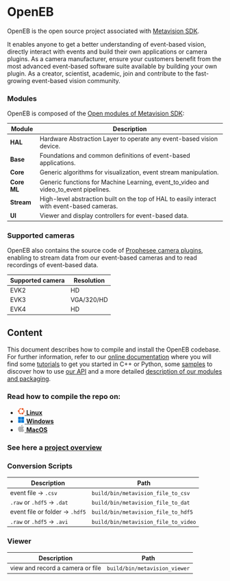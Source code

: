 # OpenEB

OpenEB is the open source project associated with [Metavision SDK](https://docs.prophesee.ai/stable/index.html).

It enables anyone to get a better understanding of event-based vision, directly interact with events and build their own applications or camera plugins. As a camera manufacturer, ensure your customers benefit from the most advanced event-based software suite available by building your own plugin. As a creator, scientist, academic, join and contribute to the fast-growing event-based vision community.

### Modules

OpenEB is composed of the [Open modules of Metavision SDK](https://docs.prophesee.ai/stable/modules.html#chapter-modules-and-packaging-open):

Module | Description
-|-
**HAL** | Hardware Abstraction Layer to operate any event-based vision device.
**Base** | Foundations and common definitions of event-based applications.
**Core** | Generic algorithms for visualization, event stream manipulation.
**Core ML** | Generic functions for Machine Learning, event_to_video and video_to_event pipelines.
**Stream** | High-level abstraction built on the top of HAL to easily interact with event-based cameras.
**UI** | Viewer and display controllers for event-based data.

### Supported cameras

OpenEB also contains the source code of [Prophesee camera plugins](https://docs.prophesee.ai/stable/installation/camera_plugins.html), enabling to stream data from our event-based cameras and to read recordings of event-based data.

Supported camera | Resolution
-|-
EVK2 | HD
EVK3 | VGA/320/HD
EVK4 | HD

## Content 

This document describes how to compile and install the OpenEB codebase.
For further information, refer to our [online documentation](https://docs.prophesee.ai/) where you will find
some [tutorials](https://docs.prophesee.ai/stable/tutorials/index.html) to get you started in C++ or Python,
some [samples](https://docs.prophesee.ai/stable/samples.html) to discover how to use
[our API](https://docs.prophesee.ai/stable/api.html) and a more detailed
[description of our modules and packaging](https://docs.prophesee.ai/stable/modules.html).

### Read how to compile the repo on:

- <a href="docs/compile-linux.md"><img src="docs/media/canonical_logo.png" height="17" /> <b>Linux</b></a>
- <a href="docs/compile-windows"><img src="docs/media/windows_logo.png" height="17" /> <b>Windows</b></a>
- <a href="docs/compile-mac.md"><img src="docs/media/apple_logo.png" height="17" /> <b>MacOS</b></a>

### See here a [project overview](docs/run.md)

### Conversion Scripts

Description | Path
-|-
event file → `.csv` | `build/bin/metavision_file_to_csv`
`.raw` or `.hdf5` → `.dat` | `build/bin/metavision_file_to_dat`
event file or folder → `.hdf5` | `build/bin/metavision_file_to_hdf5`
`.raw` or `.hdf5` → `.avi` | `build/bin/metavision_file_to_video`

### Viewer

Description | Path
-|-
view and record a camera or file | `build/bin/metavision_viewer`